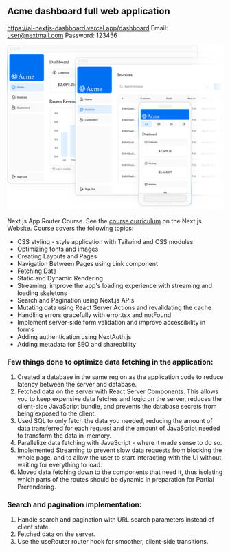 ## Acme dashboard full web application

https://al-nextjs-dashboard.vercel.app/dashboard
Email: user@nextmail.com
Password: 123456

<img src="./public/hero-desktop.png" alt="Acme full web application" style="max-width: 100%;"/>

Next.js App Router Course. See the [course curriculum](https://nextjs.org/learn) on the Next.js Website. Course covers the following topics:

- CSS styling - style application with Tailwind and CSS modules
- Optimizing fonts and images
- Creating Layouts and Pages
- Navigation Between Pages using Link component
- Fetching Data
- Static and Dynamic Rendering
- Streaming: improve the app's loading experience with streaming and loading skeletons
- Search and Pagination using Next.js APIs
- Mutating data using React Server Actions and revalidating the cache
- Handling errors gracefully with error.tsx and notFound
- Implement server-side form validation and improve accessibility in forms
- Adding authentication using NextAuth.js
- Adding metadata for SEO and shareability

### Few things done to optimize data fetching in the application:

1. Created a database in the same region as the application code to reduce latency between the server and database.
2. Fetched data on the server with React Server Components. This allows you to keep expensive data fetches and logic on the server, reduces the client-side JavaScript bundle, and prevents the database secrets from being exposed to the client.
3. Used SQL to only fetch the data you needed, reducing the amount of data transferred for each request and the amount of JavaScript needed to transform the data in-memory.
4. Parallelize data fetching with JavaScript - where it made sense to do so.
5. Implemented Streaming to prevent slow data requests from blocking the whole page, and to allow the user to start interacting with the UI without waiting for everything to load.
6. Moved data fetching down to the components that need it, thus isolating which parts of the routes should be dynamic in preparation for Partial Prerendering.

### Search and pagination implementation:

1. Handle search and pagination with URL search parameters instead of client state.
2. Fetched data on the server.
3. Use the useRouter router hook for smoother, client-side transitions.

